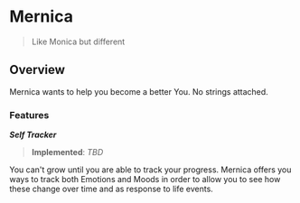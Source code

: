 # Mernica

> Like Monica but different

## Overview

Mernica wants to help you become a better You. No strings attached.

### Features

_**Self Tracker**_

> **Implemented**: _TBD_

You can't grow until you are able to track your progress. Mernica offers you
ways to track both Emotions and Moods in order to allow you to see how these
change over time and as response to life events.